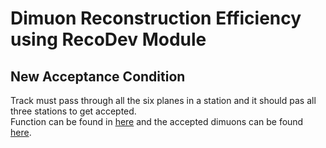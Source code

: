 # Dimuon Reconstruction Efficiency using RecoDev Module

## New Acceptance Condition

Track must pass through all the six planes in a station and it should pas all three stations to get accepted.  
Function can be found in [here](https://github.com/dinupa1/E1039/blob/main/dimuon/RecoDev/src/AnaModule.cxx#L231) and the accepted dimuons can be found [here](https://github.com/dinupa1/E1039/blob/main/dimuon/RecoDev/src/AnaModule.cxx#L127).